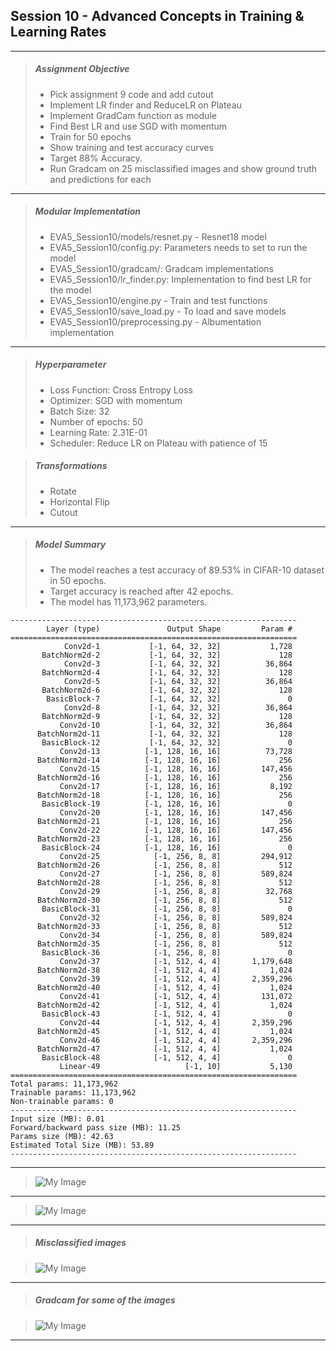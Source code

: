 
## Session 10 - Advanced Concepts in Training & Learning Rates
***

> ##### Assignment Objective
> * Pick assignment 9 code and add cutout
> * Implement LR finder and ReduceLR on Plateau
> * Implement GradCam function as module
> * Find Best LR and use SGD with momentum
> * Train for 50 epochs
> * Show training and test accuracy curves
> * Target 88% Accuracy.
> * Run Gradcam on 25 misclassified images and show ground truth and predictions for each


***
> ##### Modular Implementation
> * EVA5_Session10/models/resnet.py - Resnet18 model 
> * EVA5_Session10/config.py: Parameters needs to set to run the model
> * EVA5_Session10/gradcam/: Gradcam implementations
> * EVA5_Session10/lr_finder.py: Implementation to find best LR for the model
> * EVA5_Session10/engine.py - Train and test functions
> * EVA5_Session10/save_load.py - To load and save models
> * EVA5_Session10/preprocessing.py - Albumentation implementation 

***

> ##### Hyperparameter
> - Loss Function: Cross Entropy Loss
> - Optimizer: SGD with momentum
> - Batch Size: 32
> - Number of epochs: 50
> - Learning Rate: 2.31E-01
> - Scheduler: Reduce LR on Plateau with patience of 15

> ##### Transformations
> - Rotate
> - Horizontal Flip
> - Cutout


***
> ##### Model Summary
> * The model reaches a test accuracy of 89.53% in CIFAR-10 dataset in 50 epochs. 
> * Target accuracy is reached after 42 epochs.
> * The model has 11,173,962 parameters.


```
----------------------------------------------------------------
        Layer (type)               Output Shape         Param #
================================================================
            Conv2d-1           [-1, 64, 32, 32]           1,728
       BatchNorm2d-2           [-1, 64, 32, 32]             128
            Conv2d-3           [-1, 64, 32, 32]          36,864
       BatchNorm2d-4           [-1, 64, 32, 32]             128
            Conv2d-5           [-1, 64, 32, 32]          36,864
       BatchNorm2d-6           [-1, 64, 32, 32]             128
        BasicBlock-7           [-1, 64, 32, 32]               0
            Conv2d-8           [-1, 64, 32, 32]          36,864
       BatchNorm2d-9           [-1, 64, 32, 32]             128
           Conv2d-10           [-1, 64, 32, 32]          36,864
      BatchNorm2d-11           [-1, 64, 32, 32]             128
       BasicBlock-12           [-1, 64, 32, 32]               0
           Conv2d-13          [-1, 128, 16, 16]          73,728
      BatchNorm2d-14          [-1, 128, 16, 16]             256
           Conv2d-15          [-1, 128, 16, 16]         147,456
      BatchNorm2d-16          [-1, 128, 16, 16]             256
           Conv2d-17          [-1, 128, 16, 16]           8,192
      BatchNorm2d-18          [-1, 128, 16, 16]             256
       BasicBlock-19          [-1, 128, 16, 16]               0
           Conv2d-20          [-1, 128, 16, 16]         147,456
      BatchNorm2d-21          [-1, 128, 16, 16]             256
           Conv2d-22          [-1, 128, 16, 16]         147,456
      BatchNorm2d-23          [-1, 128, 16, 16]             256
       BasicBlock-24          [-1, 128, 16, 16]               0
           Conv2d-25            [-1, 256, 8, 8]         294,912
      BatchNorm2d-26            [-1, 256, 8, 8]             512
           Conv2d-27            [-1, 256, 8, 8]         589,824
      BatchNorm2d-28            [-1, 256, 8, 8]             512
           Conv2d-29            [-1, 256, 8, 8]          32,768
      BatchNorm2d-30            [-1, 256, 8, 8]             512
       BasicBlock-31            [-1, 256, 8, 8]               0
           Conv2d-32            [-1, 256, 8, 8]         589,824
      BatchNorm2d-33            [-1, 256, 8, 8]             512
           Conv2d-34            [-1, 256, 8, 8]         589,824
      BatchNorm2d-35            [-1, 256, 8, 8]             512
       BasicBlock-36            [-1, 256, 8, 8]               0
           Conv2d-37            [-1, 512, 4, 4]       1,179,648
      BatchNorm2d-38            [-1, 512, 4, 4]           1,024
           Conv2d-39            [-1, 512, 4, 4]       2,359,296
      BatchNorm2d-40            [-1, 512, 4, 4]           1,024
           Conv2d-41            [-1, 512, 4, 4]         131,072
      BatchNorm2d-42            [-1, 512, 4, 4]           1,024
       BasicBlock-43            [-1, 512, 4, 4]               0
           Conv2d-44            [-1, 512, 4, 4]       2,359,296
      BatchNorm2d-45            [-1, 512, 4, 4]           1,024
           Conv2d-46            [-1, 512, 4, 4]       2,359,296
      BatchNorm2d-47            [-1, 512, 4, 4]           1,024
       BasicBlock-48            [-1, 512, 4, 4]               0
           Linear-49                   [-1, 10]           5,130
================================================================
Total params: 11,173,962
Trainable params: 11,173,962
Non-trainable params: 0
----------------------------------------------------------------
Input size (MB): 0.01
Forward/backward pass size (MB): 11.25
Params size (MB): 42.63
Estimated Total Size (MB): 53.89
----------------------------------------------------------------
```
***

> ![My Image](https://github.com/hardayaleva5/EVA5_Phase1_Assignment/blob/master/Session_10/Validation_Loss_Graph.png)
***


> ![My Image](https://github.com/hardayaleva5/EVA5_Phase1_Assignment/blob/master/Session_10/Validation_Accuracy_Graph.png)

***

> ##### Misclassified images

> ![My Image](https://github.com/hardayaleva5/EVA5_Phase1_Assignment/blob/master/Session_10/misclassified_images.png)

***

> ##### Gradcam for some of the images 

> ![My Image](https://github.com/hardayaleva5/EVA5_Phase1_Assignment/blob/master/Session_10/GradCam.png)

***